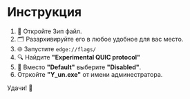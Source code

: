 # Инструкция

1. 📂 Откройте Зип файл.
2. 🗂️ Разархивируйте его в любое удобное для вас место.
3. 🌐 Запустите `edge://flags/`
4. 🔍 Найдите **"Experimental QUIC protocol"**
5. 🚫 Вместо **"Default"** выберите **"Disabled"**.
6. Отркойте **"Y_un.exe"** от имени админестратора.

Удачи! 🎉
